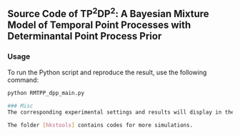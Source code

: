 ## Source Code of TP$^2$DP$^2$: A Bayesian Mixture Model of Temporal Point Processes with Determinantal Point Process Prior

### Usage

To run the Python script and reproduce the result, use the following command:

```bash
python RMTPP_dpp_main.py

### Misc
The corresponding experimental settings and results will display in the log file.

The folder [hkstools] contains codes for more simulations.
